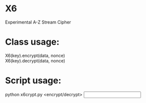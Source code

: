 # X6
Experimental A-Z Stream Cipher

# Class usage:
X6(key).encrypt(data, nonce)  
X6(key).decrypt(data, nonce)  

# Script usage:
python x6crypt.py <encrypt/decrypt> <input file> <output file> <key>
